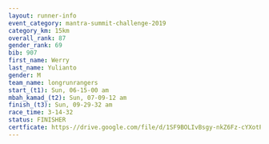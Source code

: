 ```yaml
---
layout: runner-info 
event_category: mantra-summit-challenge-2019 
category_km: 15km 
overall_rank: 87
gender_rank: 69
bib: 907
first_name: Werry
last_name: Yulianto
gender: M
team_name: longrunrangers
start_(t1): Sun, 06-15-00 am
mbah_kamad_(t2): Sun, 07-09-12 am
finish_(t3): Sun, 09-29-32 am
race_time: 3-14-32
status: FINISHER
certficate: https-//drive.google.com/file/d/1SF9BOLIvBsgy-nkZ6Fz-cYXotPIOajO5/view?usp=sharing
---
```

